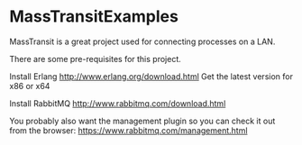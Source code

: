 MassTransitExamples
===================

MassTransit is a great project used for connecting processes on a LAN.

There are some pre-requisites for this project.

Install Erlang
http://www.erlang.org/download.html
Get the latest version for x86 or x64

Install RabbitMQ
http://www.rabbitmq.com/download.html

You probably also want the management plugin so you can check it out from the browser:
https://www.rabbitmq.com/management.html
